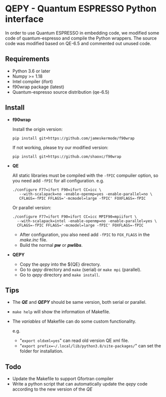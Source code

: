 # QEPY - Quantum ESPRESSO Python interface
   In order to use Quantum ESPRESSO in embedding code, we modified some code of quantum-espresso and compile the Python wrappers. The source code was modified based on QE-6.5 and commented out unused code.

## Requirements
 - Python 3.6 or later
 - Numpy >= 1.18
 - Intel compiler (ifort)
 - f90wrap package (latest)
 - Quantum-espresso source distribution (qe-6.5)

## Install
 - **f90wrap**

    Install the origin version:

    ```shell
	pip install git+https://github.com/jameskermode/f90wrap
    ```
	If not working, please try our modified version:

    ```shell
	pip install git+https://github.com/shaoxc/f90wrap
    ```



 - **QE**

	All static libraries must be compiled with the `-fPIC` compuiler option, so you need add `-fPIC` for all configuration. e.g.

     ```shell
	 ./configure F77=ifort F90=ifort CC=icc \
	    --with-scalapack=no -enable-openmp=yes -enable-parallel=no \
	 	CFLAGS=-fPIC FFLAGS='-mcmodel=large -fPIC' FOXFLAGS=-fPIC
     ```

	Or parallel version:


     ```shell
	 ./configure F77=ifort F90=ifort CC=icc MPIF90=mpiifort \
	   --with-scalapack=intel -enable-openmp=no -enable-parallel=yes \
	   CFLAGS=-fPIC FFLAGS='-mcmodel=large -fPIC' FOXFLAGS=-fPIC
	 ```

   + After configuration, you also need add `-fPIC` to `FOX_FLAGS` in the *make.inc* file.
   + Build the normal ***pw*** or ***pwlibs***.

 - **QEPY**

   + Copy the *qepy* into the ${QE} directory.
   + Go to *qepy* directory and `make` (serial) or `make mpi` (parallel).
   + Go to *qepy* directory and `make install`.

## Tips
 - The ***QE*** and ***QEPY*** should be same version, both serial or parallel.
 - `make help` will show the information of Makefile.
 - The *variables* of Makefile can do some custom functionality.

	e.g.

	- "`export oldxml=yes`" can read old version QE xml file.
	- "`export prefix=~/.local/lib/python3.8/site-packages/`" can set the folder for installation.

## Todo
 - Update the Makefile to support Gfortran compiler
 - Write a python script that can automatically update the *qepy* code according to the new version of the *QE*
